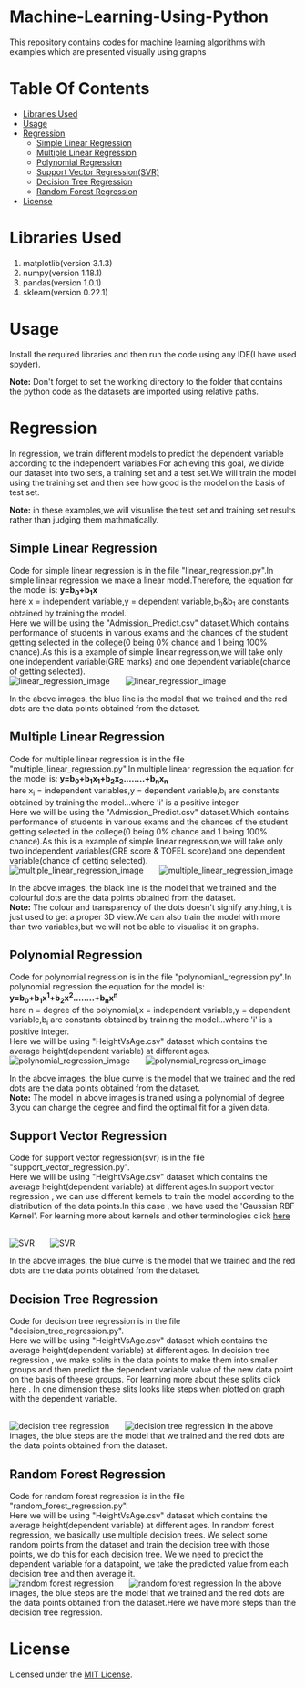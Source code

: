 # Machine-Learning-Using-Python
This repository contains codes for machine learning algorithms with examples which are presented visually using graphs 

# Table Of Contents 
  * [Libraries Used](#libraries-used)
  * [Usage](#usage)
  * [Regression](#regression)
    * [Simple Linear Regression](#simple-linear-regression)
    * [Multiple Linear Regression](#multiple-linear-regression)
    * [Polynomial Regression](#polynomial-regression)
    * [Support Vector Regression(SVR)](#support-vector-regression)
    * [Decision Tree Regression](#decision-tree-regression)
    * [Random Forest Regression](#random-forest-regression)
  * [License](#license)
    
# Libraries Used
1) matplotlib(version 3.1.3)
2) numpy(version 1.18.1)
3) pandas(version 1.0.1)
4) sklearn(version 0.22.1)

# Usage

Install the required libraries and then run the code using any IDE(I have used spyder).

**Note:** Don't forget to set the working directory to the folder that contains the python code as the datasets are imported using relative paths.

# Regression
In regression, we train different models to predict the dependent variable according to the independent variables.For achieving this goal, we divide our dataset into two sets, a training set and a test set.We will train the model using the training set and then see how good is the model on the basis of test set.

**Note:** in these examples,we will visualise the test set and training set results rather than judging them mathmatically.

## Simple Linear Regression

Code for simple linear regression is in the file "linear_regression.py".In simple linear regression we make a linear model.Therefore, the equation for the model is:
**y=b<sub>0</sub>+b<sub>1</sub>x**<br/>here x = independent variable,y = dependent variable,b<sub>0</sub>&b<sub>1</sub> are constants obtained by training the model.
<br/>Here we will be using the "Admission_Predict.csv" dataset.Which contains performance of students in various exams and the chances of the student getting selected in the college(0 being 0% chance and 1 being 100% chance).As this is a example of simple linear regression,we will take only one independent variable(GRE marks) and one dependent variable(chance of getting selected).
<br/>![linear_regression_image](Images/linear_regression_train.png) &nbsp; &nbsp; &nbsp;
![linear_regression_image](Images/linear_regression_test.png)
<a>

 In the above images, the blue line is the model that we trained and the red dots are the data points obtained from the dataset.
</a> 

## Multiple Linear Regression

Code for multiple linear regression is in the file "multiple_linear_regression.py".In multiple linear regression the equation for the model is:
**y=b<sub>0</sub>+b<sub>1</sub>x<sub>1</sub>+b<sub>2</sub>x<sub>2</sub>........+b<sub>n</sub>x<sub>n</sub>**<br/>here x<sub>i</sub> = independent variables,y = dependent variable,b<sub>i</sub> are constants obtained by training the model...where 'i' is a positive integer
<br/>Here we will be using the "Admission_Predict.csv" dataset.Which contains performance of students in various exams and the chances of the student getting selected in the college(0 being 0% chance and 1 being 100% chance).As this is a example of simple linear regression,we will take only two independent variables(GRE score & TOFEL score)and one dependent variable(chance of getting selected).
<br/>![multiple_linear_regression_image](Images/multiple_linear_regression_train.png) &nbsp; &nbsp; &nbsp;
![multiple_linear_regression_image](Images/multiple_linear_regression_test.png)
<a>
 
 In the above images, the black line is the model that we trained and the colourful dots are the data points obtained from the dataset.
 <br/>**Note:** The colour and transparency of the dots doesn't signify anything,it is just used to get a proper 3D view.We can also train the model with more than two variables,but we will not be able to visualise it on graphs.
</a> 

## Polynomial Regression

Code for polynomial regression is in the file "polynomianl_regression.py".In polynomial regression the equation for the model is:
**y=b<sub>0</sub>+b<sub>1</sub>x<sup>1</sup>+b<sub>2</sub>x<sup>2</sup>........+b<sub>n</sub>x<sup>n</sup>**<br/>here n = degree of the polynomial,x = independent variable,y = dependent variable,b<sub>i</sub> are constants obtained by training the model...where 'i' is a positive integer.
<br/>Here we will be using "HeightVsAge.csv" dataset which contains the average height(dependent variable) at different ages. 
<br/>![polynomial_regression_image](Images/polynomial_regression_train.png) &nbsp; &nbsp; &nbsp;
![polynomial_regression_image](Images/polynomial_regression_test.png)
<a>

 In the above images, the blue curve is the model that we trained and the red dots are the data points obtained from the dataset.
<br/>**Note:** The model in above images is trained using a polynomial of degree 3,you can change the degree and find the optimal fit for a given data.
</a> 

## Support Vector Regression

Code for support vector regression(svr) is in the file "support_vector_regression.py". 
<br/>Here we will be using "HeightVsAge.csv" dataset which contains the average height(dependent variable) at different ages.In support vector regression , we can use different kernels to train the model according to the distribution of the data points.In this case , we have used the 'Gaussian RBF Kernel'. For learning more about kernels and other terminologies click [<u>here</u>](/Explanations/svm_svr.md)

<br/>![SVR](Images/svr_train.png) &nbsp; &nbsp; &nbsp;
![SVR](Images/svr_test.png)
<a>

 In the above images, the blue curve is the model that we trained and the red dots are the data points obtained from the dataset.
 
 ## Decision Tree Regression
 Code for decision tree regression is in the file "decision_tree_regression.py".
 <br/>Here we will be using "HeightVsAge.csv" dataset which contains the average height(dependent variable) at different ages. In decision tree regression , we make splits in the data points to make them into smaller groups and then predict the dependent variable value of the new data point on the basis of theese groups. For learning more about these splits click [<u>here</u>](/Explanations/decision_tree_regression.md) . In one dimension these slits looks like steps when plotted on graph with the dependent variable.
 
 <br/>![decision tree regression](Images/decision_tree_regression_train.png) &nbsp; &nbsp; &nbsp;
![decision tree regression](Images/decision_tree_regression_test.png)
<a>
In the above images, the blue steps are the model that we trained and the red dots are the data points obtained from the dataset.
 
 ## Random Forest Regression
  Code for random forest regression is in the file "random_forest_regression.py".
  <br/>Here we will be using "HeightVsAge.csv" dataset which contains the average height(dependent variable) at different ages. In random forest regression, we basically use multiple decision trees. We select some random points from the dataset and train the decision tree with those points, we do this for each decision tree. We we need to predict the dependent variable for a datapoint, we take the predicted value from each decision tree and then average it.
  <br/>![random forest regression](Images/random_forest_regression_train.png) &nbsp; &nbsp; &nbsp;
![random forest regression](Images/random_forest_regression_test.png)
<a> 
 In the above images, the blue steps are the model that we trained and the red dots are the data points obtained from the dataset.Here we have more steps than the decision tree regression.
 
# License
Licensed under the [MIT License](LICENSE).
